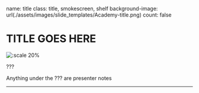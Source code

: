 name: title
class: title, smokescreen, shelf
background-image: url(./assets/images/slide_templates/Academy-title.png)
count: false

# TITLE GOES HERE

<!-- Image example -->
![:scale 20%](./assets/logos/HashiCorp_Enterprise_Academy_Vertical_White_RGB.png)

???

<!-- Presenter notes go here -->
Anything under the ??? are presenter notes

---
